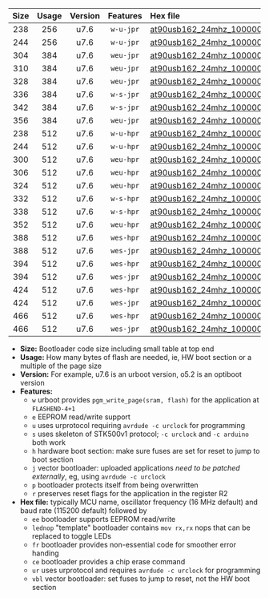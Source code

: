 |Size|Usage|Version|Features|Hex file|
|:-:|:-:|:-:|:-:|:--|
|238|256|u7.6|`w-u-jpr`|[at90usb162_24mhz_1000000bps_ur_vbl.hex](https://raw.githubusercontent.com/stefanrueger/urboot/main/bootloaders/at90usb162/fcpu_24mhz/1000000_bps/at90usb162_24mhz_1000000bps_ur_vbl.hex)|
|244|256|u7.6|`w-u-jpr`|[at90usb162_24mhz_1000000bps_lednop_ur_vbl.hex](https://raw.githubusercontent.com/stefanrueger/urboot/main/bootloaders/at90usb162/fcpu_24mhz/1000000_bps/at90usb162_24mhz_1000000bps_lednop_ur_vbl.hex)|
|304|384|u7.6|`weu-jpr`|[at90usb162_24mhz_1000000bps_ee_ur_vbl.hex](https://raw.githubusercontent.com/stefanrueger/urboot/main/bootloaders/at90usb162/fcpu_24mhz/1000000_bps/at90usb162_24mhz_1000000bps_ee_ur_vbl.hex)|
|310|384|u7.6|`weu-jpr`|[at90usb162_24mhz_1000000bps_ee_lednop_ur_vbl.hex](https://raw.githubusercontent.com/stefanrueger/urboot/main/bootloaders/at90usb162/fcpu_24mhz/1000000_bps/at90usb162_24mhz_1000000bps_ee_lednop_ur_vbl.hex)|
|328|384|u7.6|`weu-jpr`|[at90usb162_24mhz_1000000bps_ee_lednop_fr_ur_vbl.hex](https://raw.githubusercontent.com/stefanrueger/urboot/main/bootloaders/at90usb162/fcpu_24mhz/1000000_bps/at90usb162_24mhz_1000000bps_ee_lednop_fr_ur_vbl.hex)|
|336|384|u7.6|`w-s-jpr`|[at90usb162_24mhz_1000000bps_vbl.hex](https://raw.githubusercontent.com/stefanrueger/urboot/main/bootloaders/at90usb162/fcpu_24mhz/1000000_bps/at90usb162_24mhz_1000000bps_vbl.hex)|
|342|384|u7.6|`w-s-jpr`|[at90usb162_24mhz_1000000bps_lednop_vbl.hex](https://raw.githubusercontent.com/stefanrueger/urboot/main/bootloaders/at90usb162/fcpu_24mhz/1000000_bps/at90usb162_24mhz_1000000bps_lednop_vbl.hex)|
|356|384|u7.6|`weu-jpr`|[at90usb162_24mhz_1000000bps_ee_lednop_fr_ce_ur_vbl.hex](https://raw.githubusercontent.com/stefanrueger/urboot/main/bootloaders/at90usb162/fcpu_24mhz/1000000_bps/at90usb162_24mhz_1000000bps_ee_lednop_fr_ce_ur_vbl.hex)|
|238|512|u7.6|`w-u-hpr`|[at90usb162_24mhz_1000000bps_ur.hex](https://raw.githubusercontent.com/stefanrueger/urboot/main/bootloaders/at90usb162/fcpu_24mhz/1000000_bps/at90usb162_24mhz_1000000bps_ur.hex)|
|244|512|u7.6|`w-u-hpr`|[at90usb162_24mhz_1000000bps_lednop_ur.hex](https://raw.githubusercontent.com/stefanrueger/urboot/main/bootloaders/at90usb162/fcpu_24mhz/1000000_bps/at90usb162_24mhz_1000000bps_lednop_ur.hex)|
|300|512|u7.6|`weu-hpr`|[at90usb162_24mhz_1000000bps_ee_ur.hex](https://raw.githubusercontent.com/stefanrueger/urboot/main/bootloaders/at90usb162/fcpu_24mhz/1000000_bps/at90usb162_24mhz_1000000bps_ee_ur.hex)|
|306|512|u7.6|`weu-hpr`|[at90usb162_24mhz_1000000bps_ee_lednop_ur.hex](https://raw.githubusercontent.com/stefanrueger/urboot/main/bootloaders/at90usb162/fcpu_24mhz/1000000_bps/at90usb162_24mhz_1000000bps_ee_lednop_ur.hex)|
|324|512|u7.6|`weu-hpr`|[at90usb162_24mhz_1000000bps_ee_lednop_fr_ur.hex](https://raw.githubusercontent.com/stefanrueger/urboot/main/bootloaders/at90usb162/fcpu_24mhz/1000000_bps/at90usb162_24mhz_1000000bps_ee_lednop_fr_ur.hex)|
|332|512|u7.6|`w-s-hpr`|[at90usb162_24mhz_1000000bps.hex](https://raw.githubusercontent.com/stefanrueger/urboot/main/bootloaders/at90usb162/fcpu_24mhz/1000000_bps/at90usb162_24mhz_1000000bps.hex)|
|338|512|u7.6|`w-s-hpr`|[at90usb162_24mhz_1000000bps_lednop.hex](https://raw.githubusercontent.com/stefanrueger/urboot/main/bootloaders/at90usb162/fcpu_24mhz/1000000_bps/at90usb162_24mhz_1000000bps_lednop.hex)|
|352|512|u7.6|`weu-hpr`|[at90usb162_24mhz_1000000bps_ee_lednop_fr_ce_ur.hex](https://raw.githubusercontent.com/stefanrueger/urboot/main/bootloaders/at90usb162/fcpu_24mhz/1000000_bps/at90usb162_24mhz_1000000bps_ee_lednop_fr_ce_ur.hex)|
|388|512|u7.6|`wes-hpr`|[at90usb162_24mhz_1000000bps_ee.hex](https://raw.githubusercontent.com/stefanrueger/urboot/main/bootloaders/at90usb162/fcpu_24mhz/1000000_bps/at90usb162_24mhz_1000000bps_ee.hex)|
|388|512|u7.6|`wes-jpr`|[at90usb162_24mhz_1000000bps_ee_vbl.hex](https://raw.githubusercontent.com/stefanrueger/urboot/main/bootloaders/at90usb162/fcpu_24mhz/1000000_bps/at90usb162_24mhz_1000000bps_ee_vbl.hex)|
|394|512|u7.6|`wes-hpr`|[at90usb162_24mhz_1000000bps_ee_lednop.hex](https://raw.githubusercontent.com/stefanrueger/urboot/main/bootloaders/at90usb162/fcpu_24mhz/1000000_bps/at90usb162_24mhz_1000000bps_ee_lednop.hex)|
|394|512|u7.6|`wes-jpr`|[at90usb162_24mhz_1000000bps_ee_lednop_vbl.hex](https://raw.githubusercontent.com/stefanrueger/urboot/main/bootloaders/at90usb162/fcpu_24mhz/1000000_bps/at90usb162_24mhz_1000000bps_ee_lednop_vbl.hex)|
|424|512|u7.6|`wes-hpr`|[at90usb162_24mhz_1000000bps_ee_lednop_fr.hex](https://raw.githubusercontent.com/stefanrueger/urboot/main/bootloaders/at90usb162/fcpu_24mhz/1000000_bps/at90usb162_24mhz_1000000bps_ee_lednop_fr.hex)|
|424|512|u7.6|`wes-jpr`|[at90usb162_24mhz_1000000bps_ee_lednop_fr_vbl.hex](https://raw.githubusercontent.com/stefanrueger/urboot/main/bootloaders/at90usb162/fcpu_24mhz/1000000_bps/at90usb162_24mhz_1000000bps_ee_lednop_fr_vbl.hex)|
|466|512|u7.6|`wes-hpr`|[at90usb162_24mhz_1000000bps_ee_lednop_fr_ce.hex](https://raw.githubusercontent.com/stefanrueger/urboot/main/bootloaders/at90usb162/fcpu_24mhz/1000000_bps/at90usb162_24mhz_1000000bps_ee_lednop_fr_ce.hex)|
|466|512|u7.6|`wes-jpr`|[at90usb162_24mhz_1000000bps_ee_lednop_fr_ce_vbl.hex](https://raw.githubusercontent.com/stefanrueger/urboot/main/bootloaders/at90usb162/fcpu_24mhz/1000000_bps/at90usb162_24mhz_1000000bps_ee_lednop_fr_ce_vbl.hex)|

- **Size:** Bootloader code size including small table at top end
- **Usage:** How many bytes of flash are needed, ie, HW boot section or a multiple of the page size
- **Version:** For example, u7.6 is an urboot version, o5.2 is an optiboot version
- **Features:**
  + `w` urboot provides `pgm_write_page(sram, flash)` for the application at `FLASHEND-4+1`
  + `e` EEPROM read/write support
  + `u` uses urprotocol requiring `avrdude -c urclock` for programming
  + `s` uses skeleton of STK500v1 protocol; `-c urclock` and `-c arduino` both work
  + `h` hardware boot section: make sure fuses are set for reset to jump to boot section
  + `j` vector bootloader: uploaded applications *need to be patched externally*, eg, using `avrdude -c urclock`
  + `p` bootloader protects itself from being overwritten
  + `r` preserves reset flags for the application in the register R2
- **Hex file:** typically MCU name, oscillator frequency (16 MHz default) and baud rate (115200 default) followed by
  + `ee` bootloader supports EEPROM read/write
  + `lednop` "template" bootloader contains `mov rx,rx` nops that can be replaced to toggle LEDs
  + `fr` bootloader provides non-essential code for smoother error handing
  + `ce` bootloader provides a chip erase command
  + `ur` uses urprotocol and requires `avrdude -c urclock` for programming
  + `vbl` vector bootloader: set fuses to jump to reset, not the HW boot section
